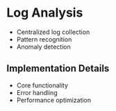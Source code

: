 # Log Analysis
- Centralized log collection
- Pattern recognition
- Anomaly detection

## Implementation Details
- Core functionality
- Error handling
- Performance optimization
